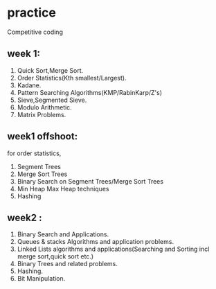 # practice
Competitive coding 

## week 1:
1. Quick Sort,Merge Sort.  
2. Order Statistics(Kth smallest/Largest).  
3. Kadane.  
4. Pattern Searching Algorithms(KMP/RabinKarp/Z's)
6. Sieve,Segmented Sieve.  
7. Modulo Arithmetic.  
8. Matrix Problems.

## week1 offshoot:  
for order statistics,  
1. Segment Trees
2. Merge Sort Trees
3. Binary Search on Segment Trees/Merge Sort Trees
4. Min Heap Max Heap techniques 
5. Hashing

## week2 :
1. Binary Search and Applications.
2. Queues & stacks Algorithms and application problems.
3. Linked Lists algorithms and applications(Searching and Sorting incl merge sort,quick sort etc.)
4. Binary Trees and related problems.
5. Hashing.
6. Bit Manipulation.